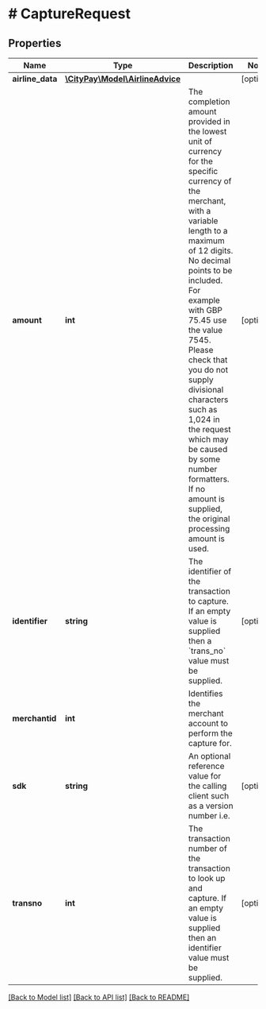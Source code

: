# # CaptureRequest

## Properties

Name | Type | Description | Notes
------------ | ------------- | ------------- | -------------
**airline_data** | [**\CityPay\Model\AirlineAdvice**](AirlineAdvice.md) |  | [optional] 
**amount** | **int** | The completion amount provided in the lowest unit of currency for the specific currency of the merchant, with a variable length to a maximum of 12 digits. No decimal points to be included. For example with GBP 75.45 use the value 7545. Please check that you do not supply divisional characters such as 1,024 in the request which may be caused by some number formatters. If no amount is supplied, the original processing amount is used. | [optional] 
**identifier** | **string** | The identifier of the transaction to capture. If an empty value is supplied then a &#x60;trans_no&#x60; value must be supplied. | [optional] 
**merchantid** | **int** | Identifies the merchant account to perform the capture for. | 
**sdk** | **string** | An optional reference value for the calling client such as a version number i.e. | [optional] 
**transno** | **int** | The transaction number of the transaction to look up and capture. If an empty value is supplied then an identifier value must be supplied. | [optional] 

[[Back to Model list]](../../README.md#documentation-for-models) [[Back to API list]](../../README.md#documentation-for-api-endpoints) [[Back to README]](../../README.md)


